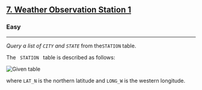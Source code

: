 <!-- Question Link -->
<h2>
 <a href="https://www.hackerrank.com/challenges/weather-observation-station-1/">7. Weather Observation Station 1

 </a>
</h2>

<!-- Difficulty -->
<h3>Easy</h3>
<!-- separator -->
<hr>

<!-- Description -->
<div>
 <p> 
 <em> Query a list of <code>CITY</code> and <code>STATE</code></em> from the<code>STATION</code> table.

The <code> STATION </code> table is described as follows:

 </p>
<!--Given (Input)  -->

![Given table](https://s3.amazonaws.com/hr-challenge-images/9336/1449345840-5f0a551030-Station.jpg)

<!-- condition (Assumption) -->
<p>where <code>LAT_N</code> is the northern latitude and <code>LONG_W</code> is the western longitude.</p>
<!-- Output  -->
</div>

